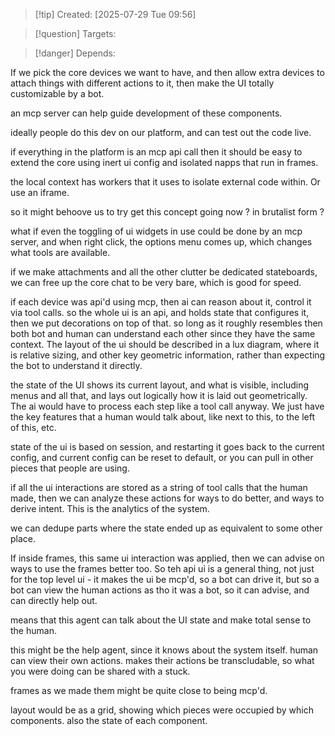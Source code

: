 
>[!tip] Created: [2025-07-29 Tue 09:56]

>[!question] Targets: 

>[!danger] Depends: 

If we pick the core devices we want to have, and then allow extra devices to attach things with different actions to it, then make the UI totally customizable by a bot.

an mcp server can help guide development of these components.

ideally people do this dev on our platform, and can test out the code live.

if everything in the platform is an mcp api call then it should be easy to extend the core using inert ui config and isolated napps that run in frames.

the local context has workers that it uses to isolate external code within.  Or use an iframe.

so it might behoove us to try get this concept going now ? in brutalist form ?

what if even the toggling of ui widgets in use could be done by an mcp server, and when right click, the options menu comes up, which changes what tools are available.

if we make attachments and all the other clutter be dedicated stateboards, we can free up the core chat to be very bare, which is good for speed.

if each device was api'd using mcp, then ai can reason about it, control it via tool calls.
so the whole ui is an api, and holds state that configures it, then we put decorations on top of that.
so long as it roughly resembles then both bot and human can understand each other since they have the same context.  The layout of the ui should be described in a lux diagram, where it is relative sizing, and other key geometric information, rather than expecting the bot to understand it directly.

the state of the UI shows its current layout, and what is visible, including menus and all that, and lays out logically how it is laid out geometrically.  The ai would have to process each step like a tool call anyway.  We just have the key features that a human would talk about, like next to this, to the left of this, etc.

state of the ui is based on session, and restarting it goes back to the current config, and current config can be reset to default, or you can pull in other pieces that people are using.

if all the ui interactions are stored as a string of tool calls that the human made, then we can analyze these actions for ways to do better, and ways to derive intent.  This is the analytics of the system.

we can dedupe parts where the state ended up as equivalent to some other place.

If inside frames, this same ui interaction was applied, then we can advise on ways to use the frames better too.  So teh api ui is a general thing, not just for the top level ui - it makes the ui be mcp'd, so a bot can drive it, but so a bot can view the human actions as tho it was a bot, so it can advise, and can directly help out.

means that this agent can talk about the UI state and make total sense to the human.

this might be the help agent, since it knows about the system itself.  human can view their own actions.  makes their actions be transcludable, so what you were doing can be shared with a stuck.

frames as we made them might be quite close to being mcp'd.

layout would be as a grid, showing which pieces were occupied by which components.  also the state of each component.
